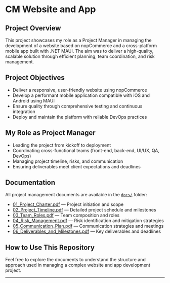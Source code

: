 # CM Website and App

## Project Overview
This project showcases my role as a Project Manager in managing the development of a website based on nopCommerce and a cross-platform mobile app built with .NET MAUI. The aim was to deliver a high-quality, scalable solution through efficient planning, team coordination, and risk management.

## Project Objectives
- Deliver a responsive, user-friendly website using nopCommerce  
- Develop a performant mobile application compatible with iOS and Android using MAUI  
- Ensure quality through comprehensive testing and continuous integration  
- Deploy and maintain the platform with reliable DevOps practices  

## My Role as Project Manager
- Leading the project from kickoff to deployment  
- Coordinating cross-functional teams (front-end, back-end, UI/UX, QA, DevOps)  
- Managing project timeline, risks, and communication  
- Ensuring deliverables meet client expectations and deadlines  

## Documentation
All project management documents are available in the [`docs/`](./docs) folder:

- [01_Project_Charter.pdf](./docs/01_Project_Charter.pdf) — Project initiation and scope  
- [02_Project_Timeline.pdf](./docs/02_Project_Timeline.pdf) — Detailed project schedule and milestones  
- [03_Team_Roles.pdf](./docs/03_Team_Roles.pdf) — Team composition and roles  
- [04_Risk_Management.pdf](./docs/04_Risk_Management.pdf) — Risk identification and mitigation strategies  
- [05_Communication_Plan.pdf](./docs/05_Communication_Plan.pdf) — Communication strategies and meetings  
- [06_Deliverables_and_Milestones.pdf](./docs/06_Deliverables_and_Milestones.pdf) — Key deliverables and deadlines    

## How to Use This Repository
Feel free to explore the documents to understand the structure and approach used in managing a complex website and app development project.

---

